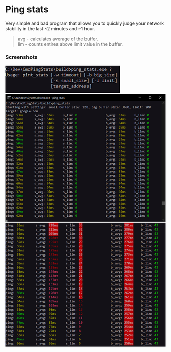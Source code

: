 # Ping stats

Very simple and bad program that allows you to quickly judge your network stability in the last ~2 minutes and ~1 hour.


> avg - calculates average of the buffer.  
> lim - counts entires above limit value in the buffer.

### Screenshots
![Screenshot](screenshot_01.png)
![Screenshot](screenshot_02.png)
![Screenshot](screenshot_03.png)
